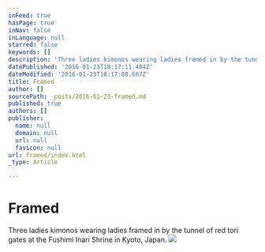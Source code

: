 ```yaml
---
inFeed: true
hasPage: true
inNav: false
inLanguage: null
starred: false
keywords: []
description: 'Three ladies kimonos wearing ladies framed in by the tunnel of red tori gates at the Fushimi Inari Shrine in Kyoto, Japan.'
datePublished: '2016-01-23T18:17:11.484Z'
dateModified: '2016-01-23T18:17:08.687Z'
title: Framed
author: []
sourcePath: _posts/2016-01-23-framed.md
published: true
authors: []
publisher:
  name: null
  domain: null
  url: null
  favicon: null
url: framed/index.html
_type: Article

---
```

# Framed

Three ladies kimonos wearing ladies framed in by the tunnel of red tori gates at the Fushimi Inari Shrine in Kyoto, Japan.
![](https://s3-us-west-2.amazonaws.com/the-grid-img/p/c14b091fe1aba70e7aa19712bcd30c7e96910e44.jpg)